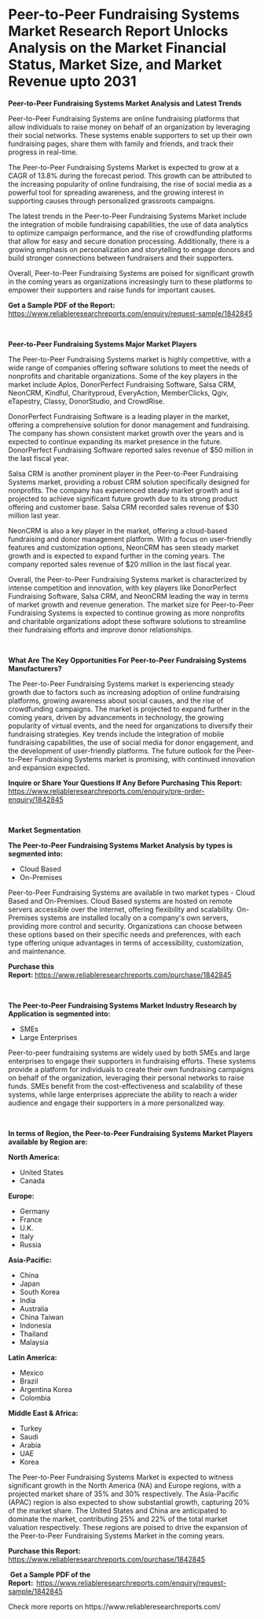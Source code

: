 <p><h1>Peer-to-Peer Fundraising Systems Market Research Report Unlocks Analysis on the Market Financial Status, Market Size, and Market Revenue upto 2031</h1></p><p><strong>Peer-to-Peer Fundraising Systems Market Analysis and Latest Trends</strong></p>
<p><p>Peer-to-Peer Fundraising Systems are online fundraising platforms that allow individuals to raise money on behalf of an organization by leveraging their social networks. These systems enable supporters to set up their own fundraising pages, share them with family and friends, and track their progress in real-time.</p><p>The Peer-to-Peer Fundraising Systems Market is expected to grow at a CAGR of 13.8% during the forecast period. This growth can be attributed to the increasing popularity of online fundraising, the rise of social media as a powerful tool for spreading awareness, and the growing interest in supporting causes through personalized grassroots campaigns.</p><p>The latest trends in the Peer-to-Peer Fundraising Systems Market include the integration of mobile fundraising capabilities, the use of data analytics to optimize campaign performance, and the rise of crowdfunding platforms that allow for easy and secure donation processing. Additionally, there is a growing emphasis on personalization and storytelling to engage donors and build stronger connections between fundraisers and their supporters.</p><p>Overall, Peer-to-Peer Fundraising Systems are poised for significant growth in the coming years as organizations increasingly turn to these platforms to empower their supporters and raise funds for important causes.</p></p>
<p><strong>Get a Sample PDF of the Report:&nbsp;</strong> <a href="https://www.reliableresearchreports.com/enquiry/request-sample/1842845">https://www.reliableresearchreports.com/enquiry/request-sample/1842845</a></p>
<p>&nbsp;</p>
<p><strong>Peer-to-Peer Fundraising Systems Major Market Players</strong></p>
<p><p>The Peer-to-Peer Fundraising Systems market is highly competitive, with a wide range of companies offering software solutions to meet the needs of nonprofits and charitable organizations. Some of the key players in the market include Aplos, DonorPerfect Fundraising Software, Salsa CRM, NeonCRM, Kindful, Charityproud, EveryAction, MemberClicks, Qgiv, eTapestry, Classy, DonorStudio, and CrowdRise.</p><p>DonorPerfect Fundraising Software is a leading player in the market, offering a comprehensive solution for donor management and fundraising. The company has shown consistent market growth over the years and is expected to continue expanding its market presence in the future. DonorPerfect Fundraising Software reported sales revenue of $50 million in the last fiscal year.</p><p>Salsa CRM is another prominent player in the Peer-to-Peer Fundraising Systems market, providing a robust CRM solution specifically designed for nonprofits. The company has experienced steady market growth and is projected to achieve significant future growth due to its strong product offering and customer base. Salsa CRM recorded sales revenue of $30 million last year.</p><p>NeonCRM is also a key player in the market, offering a cloud-based fundraising and donor management platform. With a focus on user-friendly features and customization options, NeonCRM has seen steady market growth and is expected to expand further in the coming years. The company reported sales revenue of $20 million in the last fiscal year.</p><p>Overall, the Peer-to-Peer Fundraising Systems market is characterized by intense competition and innovation, with key players like DonorPerfect Fundraising Software, Salsa CRM, and NeonCRM leading the way in terms of market growth and revenue generation. The market size for Peer-to-Peer Fundraising Systems is expected to continue growing as more nonprofits and charitable organizations adopt these software solutions to streamline their fundraising efforts and improve donor relationships.</p></p>
<p>&nbsp;</p>
<p><strong>What Are The Key Opportunities For Peer-to-Peer Fundraising Systems Manufacturers?</strong></p>
<p><p>The Peer-to-Peer Fundraising Systems market is experiencing steady growth due to factors such as increasing adoption of online fundraising platforms, growing awareness about social causes, and the rise of crowdfunding campaigns. The market is projected to expand further in the coming years, driven by advancements in technology, the growing popularity of virtual events, and the need for organizations to diversify their fundraising strategies. Key trends include the integration of mobile fundraising capabilities, the use of social media for donor engagement, and the development of user-friendly platforms. The future outlook for the Peer-to-Peer Fundraising Systems market is promising, with continued innovation and expansion expected.</p></p>
<p><strong>Inquire or Share Your Questions If Any Before Purchasing This Report:</strong> <a href="https://www.reliableresearchreports.com/enquiry/pre-order-enquiry/1842845">https://www.reliableresearchreports.com/enquiry/pre-order-enquiry/1842845</a></p>
<p>&nbsp;</p>
<p><strong>Market Segmentation</strong></p>
<p><strong>The Peer-to-Peer Fundraising Systems Market Analysis by types is segmented into:</strong></p>
<p><ul><li>Cloud Based</li><li>On-Premises</li></ul></p>
<p><p>Peer-to-Peer Fundraising Systems are available in two market types - Cloud Based and On-Premises. Cloud Based systems are hosted on remote servers accessible over the internet, offering flexibility and scalability. On-Premises systems are installed locally on a company's own servers, providing more control and security. Organizations can choose between these options based on their specific needs and preferences, with each type offering unique advantages in terms of accessibility, customization, and maintenance.</p></p>
<p><strong>Purchase this Report:&nbsp;</strong><a href="https://www.reliableresearchreports.com/purchase/1842845">https://www.reliableresearchreports.com/purchase/1842845</a></p>
<p>&nbsp;</p>
<p><strong>The Peer-to-Peer Fundraising Systems Market Industry Research by Application is segmented into:</strong></p>
<p><ul><li>SMEs</li><li>Large Enterprises</li></ul></p>
<p><p>Peer-to-peer fundraising systems are widely used by both SMEs and large enterprises to engage their supporters in fundraising efforts. These systems provide a platform for individuals to create their own fundraising campaigns on behalf of the organization, leveraging their personal networks to raise funds. SMEs benefit from the cost-effectiveness and scalability of these systems, while large enterprises appreciate the ability to reach a wider audience and engage their supporters in a more personalized way.</p></p>
<p>&nbsp;</p>
<p><strong>In terms of Region, the Peer-to-Peer Fundraising Systems Market Players available by Region are:</strong></p>
<p>
    <p> <strong> North America: </strong>
        <ul>
            <li>United States</li>
            <li>Canada</li>
        </ul>
        </p> 
    <p> <strong> Europe: </strong>
        <ul>
            <li>Germany</li>
            <li>France</li>
            <li>U.K.</li>
            <li>Italy</li>
            <li>Russia</li>
        </ul>
        </p> 
    <p> <strong> Asia-Pacific: </strong>
        <ul>
            <li>China</li>
            <li>Japan</li>
            <li>South Korea</li>
            <li>India</li>
            <li>Australia</li>
            <li>China Taiwan</li>
            <li>Indonesia</li>
            <li>Thailand</li>
            <li>Malaysia</li>
        </ul>
        </p> 
    <p> <strong> Latin America: </strong>
        <ul>
            <li>Mexico</li>
            <li>Brazil</li>
            <li>Argentina Korea</li>
            <li>Colombia</li>
        </ul>
        </p> 
    <p> <strong> Middle East & Africa: </strong>
        <ul>
            <li>Turkey</li>
            <li>Saudi</li>
            <li>Arabia</li>
            <li>UAE</li>
            <li>Korea</li>
        </ul>
    </p>
    </p>
<p><p>The Peer-to-Peer Fundraising Systems Market is expected to witness significant growth in the North America (NA) and Europe regions, with a projected market share of 35% and 30% respectively. The Asia-Pacific (APAC) region is also expected to show substantial growth, capturing 20% of the market share. The United States and China are anticipated to dominate the market, contributing 25% and 22% of the total market valuation respectively. These regions are poised to drive the expansion of the Peer-to-Peer Fundraising Systems Market in the coming years.</p></p>
<p><strong>Purchase this Report: </strong><a href="https://www.reliableresearchreports.com/purchase/1842845">https://www.reliableresearchreports.com/purchase/1842845</a></p>
<p>&nbsp;<strong>Get a Sample PDF of the Report:&nbsp;&nbsp;</strong><a href="https://www.reliableresearchreports.com/enquiry/request-sample/1842845">https://www.reliableresearchreports.com/enquiry/request-sample/1842845</a></p>
<p><strong></strong></p>
<p>Check more reports on https://www.reliableresearchreports.com/</p>